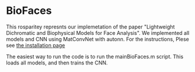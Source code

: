 # BioFaces
This rosparitey represnts our implemetation of the paper "Lightweight Dichromatic and Biophysical Models for Face Analysis". We implemented all models and CNN using  MatConvNet with autonn. For the instructions, Plese see [the installation page](https://www.vlfeat.org/matconvnet/install/) 

The easiest way to run the code is to run the mainBioFaces.m script. This loads all models, and then trains the CNN.
